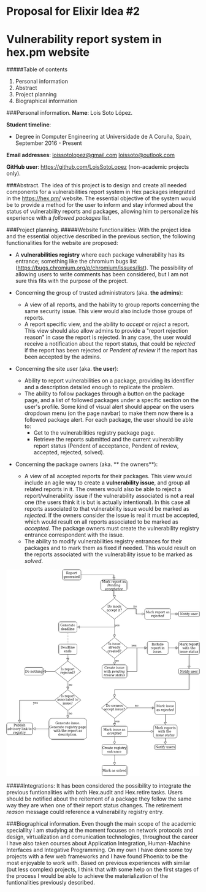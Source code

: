 Proposal for Elixir Idea #2 
==
Vulnerability report system in hex.pm website
==
#####Table of contents
1. Personal information
2. Abstract
3. Project planning
4. Biographical information

<a name="pers-inf"></a>
###Personal information.
**Name**: 
Lois Soto López.

**Student timeline**:
- Degree in Computer Engineering at Universidade de A Coruña, Spain, September 2016 - Present

**Email addresses**: 
loissotolopez@gmail.com
loissoto@outlook.com

**GitHub user**: 
https://github.com/LoisSotoLopez (non-academic projects only).



<a name="abstr"></a>
###Abstract.
 The idea of this project is to design and create all needed components for a vulnerabilities report system in Hex packages integrated in the https://hex.pm/ website.
The essential objective of the system would be to provide a method for the user to inform and stay informed about the status of vulnerability reports and packages, allowing him to personalize his experience with a *followed packages* list.


<a name="proj-plan"></a>
###Project planning.
#####Website functionalities:
With the project idea and the essential objective described in the previous section, the following functionalities for the website are proposed:

* A **vulnerabilities registry**  where each package vulnerability has its entrance; something like the chromium bugs list (https://bugs.chromium.org/p/chromium/issues/list). The possibility of allowing users to write comments has been considered, but I am not sure this fits with the purpose of the project. 

* Concerning the group of trusted administrators (aka. **the admins**):
    * A view of all reports, and the hability to group reports concerning the same security issue. This view would also include those groups of reports.
    * A report specific view, and the ability to *accept* or *reject* a report. This view should also allow admins to provide a "report rejection reason" in case the report is rejected.
    In any case, the user would receive a notification about the report status, that could be *rejected* if the report has been rejected or *Pendent of review* if the report has been accepted by the admins.
    
* Concerning the site user  (aka. **the user**):
    * Ability to report vulnerabilities on a package, providing its identifier and a description detailed enough to replicate the problem.
    * The ability to follow packages through a button on the package page, and a list of followed packages under a specific section on the user's profile. Some kind of visual alert should appear on the users dropdown menu (on the page navbar) to make them now there is a followed package alert. For each package, the user should be able to:
        * Get to the vulnerabilities registry package page.
        * Retrieve the reports submitted and the current vulnerability report status (Pendent of acceptance, Pendent of review, accepted, rejected, solved).
    
* Concerning the package owners (aka. ** the owners**):
    * A view of all accepted reports for their packages. This view would include an agile way to create a **vulnerability issue**, and group all related reports in it. The owners would also be able to reject a report/vulnerability issue if the vulnerability associated is not a real one (the users think it is but is actually intentional). In this case all reports associated to that vulnerability issue would be marked as *rejected*. If the owners consider the issue is real it must be accepted, which would result on all reports associated to be marked as *accepted*. The package owners must create the vulnerability registry entrance correspondent with the issue.
    * The ability to modify vulnerabilities registry entrances for their packages and to mark them as fixed if needed. This would result on the reports associated with the vulnerability issue to be marked as *solved*.

![](https://raw.githubusercontent.com/LoisSotoLopez/gsoc2020/master/docs/gsoc2020.png) 
  

#####Integrations:
It has been considered the possibility to integrate the previous funtionalities with both Hex.audit and Hex.retire tasks. Users should be notified about the reitement of a package  they follow the same way they are when one of their report status changes.
The retirement *reason* message could reference a vulnerability registry entry.
&nbsp;


<a name="bio"></a>
###Biographical information.
Even though the main scope of the academic speciallity I am studying at the moment focuses on network protocols and design,  virtualization and  comunication technologies, throughout the career I have also taken courses about Application Integration, Human-Machine Interfaces and Integative Programming.
On my own I have done some toy projects with a few web frameworks and I have found Phoenix to be the most enjoyable to work with.
Based on previous experiences with similar (but less complex) projects, I think that with some help on the first stages of the process I would be able to achieve the materialization of the funtionalities previously described.
